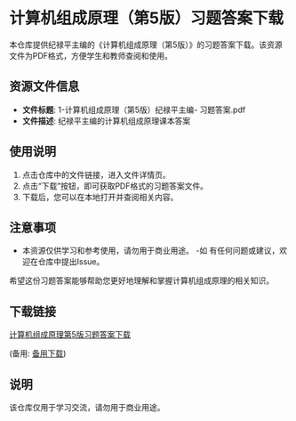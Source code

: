 # 计算机组成原理（第5版）习题答案下载

本仓库提供纪禄平主编的《计算机组成原理（第5版）》的习题答案下载。该资源文件为PDF格式，方便学生和教师查阅和使用。

## 资源文件信息

- **文件标题**: 1-计算机组成原理（第5版）纪禄平主编- 习题答案.pdf
- **文件描述**: 纪禄平主编的计算机组成原理课本答案

## 使用说明

1. 点击仓库中的文件链接，进入文件详情页。
2. 点击“下载”按钮，即可获取PDF格式的习题答案文件。
3. 下载后，您可以在本地打开并查阅相关内容。

## 注意事项

- 本资源仅供学习和参考使用，请勿用于商业用途。
-如 有任何问题或建议，欢迎在仓库中提出Issue。

希望这份习题答案能够帮助您更好地理解和掌握计算机组成原理的相关知识。

## 下载链接
[计算机组成原理第5版习题答案下载](https://pan.quark.cn/s/e9949035c320) 

(备用: [备用下载](https://pan.baidu.com/s/1--lEHoeXksUsdtwJw6_kIw?pwd=1234))

## 说明

该仓库仅用于学习交流，请勿用于商业用途。
